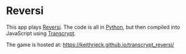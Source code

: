 # Reversi

This app plays [Reversi](https://en.wikipedia.org/wiki/Reversi). The code is all in [Python](https://www.python.org/), 
but then compiled into JavaScript using [Transcrypt](https://transcrypt.org/).

The game is hosted at: https://keithrieck.github.io/transcrypt_reversi/


